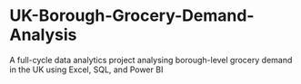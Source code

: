 # UK-Borough-Grocery-Demand-Analysis
A full-cycle data analytics project analysing borough-level grocery demand in the UK using Excel, SQL, and Power BI
